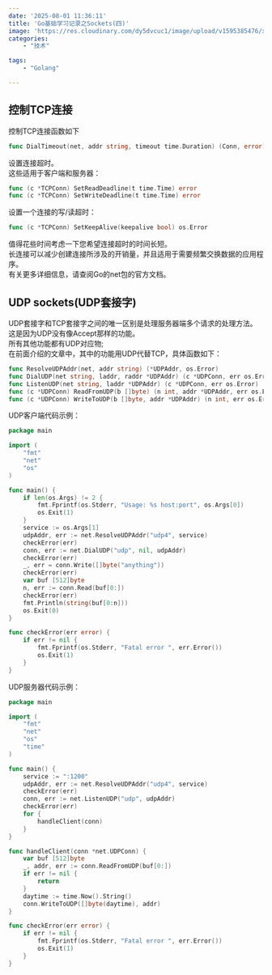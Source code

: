```yaml
---
date: '2025-08-01 11:36:11'
title: 'Go基础学习记录之Sockets(四)'
image: 'https://res.cloudinary.com/dy5dvcuc1/image/upload/v1595385476/xiaorongmao/golang.jpg'
categories:
    - "技术"

tags:
    - "Golang"

---
```


## 控制TCP连接

控制TCP连接函数如下

```go
func DialTimeout(net, addr string, timeout time.Duration) (Conn, error)
```

设置连接超时。  
这些适用于客户端和服务器：

```go
func (c *TCPConn) SetReadDeadline(t time.Time) error
func (c *TCPConn) SetWriteDeadline(t time.Time) error
```

设置一个连接的写/读超时：

```go
func (c *TCPConn) SetKeepAlive(keepalive bool) os.Error
```

值得花些时间考虑一下您希望连接超时的时间长短。  
长连接可以减少创建连接所涉及的开销量，并且适用于需要频繁交换数据的应用程序。  
有关更多详细信息，请查阅Go的net包的官方文档。

## UDP sockets(UDP套接字)

UDP套接字和TCP套接字之间的唯一区别是处理服务器端多个请求的处理方法。  
这是因为UDP没有像Accept那样的功能。  
所有其他功能都有UDP对应物;  
在前面介绍的文章中，其中的功能用UDP代替TCP，具体函数如下：

```go
func ResolveUDPAddr(net, addr string) (*UDPAddr, os.Error)
func DialUDP(net string, laddr, raddr *UDPAddr) (c *UDPConn, err os.Error)
func ListenUDP(net string, laddr *UDPAddr) (c *UDPConn, err os.Error)
func (c *UDPConn) ReadFromUDP(b []byte) (n int, addr *UDPAddr, err os.Error
func (c *UDPConn) WriteToUDP(b []byte, addr *UDPAddr) (n int, err os.Error)
```

UDP客户端代码示例：

```go
package main

import (
    "fmt"
    "net"
    "os"
)

func main() {
    if len(os.Args) != 2 {
        fmt.Fprintf(os.Stderr, "Usage: %s host:port", os.Args[0])
        os.Exit(1)
    }
    service := os.Args[1]
    udpAddr, err := net.ResolveUDPAddr("udp4", service)
    checkError(err)
    conn, err := net.DialUDP("udp", nil, udpAddr)
    checkError(err)
    _, err = conn.Write([]byte("anything"))
    checkError(err)
    var buf [512]byte
    n, err := conn.Read(buf[0:])
    checkError(err)
    fmt.Println(string(buf[0:n]))
    os.Exit(0)
}

func checkError(err error) {
    if err != nil {
        fmt.Fprintf(os.Stderr, "Fatal error ", err.Error())
        os.Exit(1)
    }
}
```

UDP服务器代码示例：

```go
package main

import (
    "fmt"
    "net"
    "os"
    "time"
)

func main() {
    service := ":1200"
    udpAddr, err := net.ResolveUDPAddr("udp4", service)
    checkError(err)
    conn, err := net.ListenUDP("udp", udpAddr)
    checkError(err)
    for {
        handleClient(conn)
    }
}

func handleClient(conn *net.UDPConn) {
    var buf [512]byte
    _, addr, err := conn.ReadFromUDP(buf[0:])
    if err != nil {
        return
    }
    daytime := time.Now().String()
    conn.WriteToUDP([]byte(daytime), addr)
}

func checkError(err error) {
    if err != nil {
        fmt.Fprintf(os.Stderr, "Fatal error ", err.Error())
        os.Exit(1)
    }
}
```
